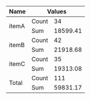 <table>
  <thead>
    <tr>
      <th>Name</th>
      <th colspan="2">Values</th>
    </tr>
  </thead>
  <tbody>
    <tr>
      <td rowspan="2">itemA</td>
      <td>Count</td>
      <td>34</td>
    </tr>
    <tr>
      <td>Sum</td>
      <td>18599.41</td>
    </tr>
    <tr>
      <td rowspan="2">itemB</td>
      <td>Count</td>
      <td>42</td>
    </tr>
    <tr>
      <td>Sum</td>
      <td>21918.68</td>
    </tr>
    <tr>
      <td rowspan="2">itemC</td>
      <td>Count</td>
      <td>35</td>
    </tr>
    <tr>
      <td>Sum</td>
      <td>19313.08</td>
    </tr>
    <tr>
      <td rowspan="2">Total</td>
      <td>Count</td>
      <td>111</td>
    </tr>
    <tr>
      <td>Sum</td>
      <td>59831.17</td>
    </tr>
  </tbody>
</table>